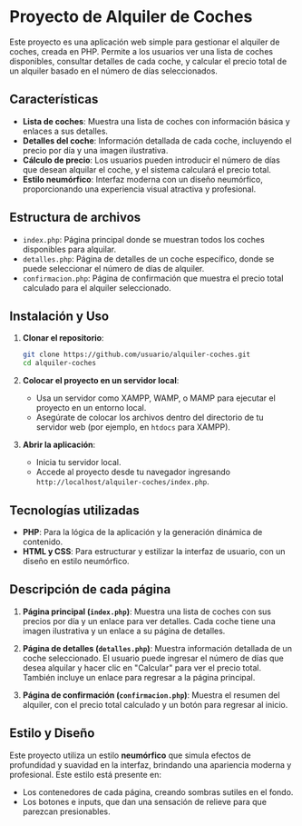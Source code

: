 
# Proyecto de Alquiler de Coches

Este proyecto es una aplicación web simple para gestionar el alquiler de coches, creada en PHP. Permite a los usuarios ver una lista de coches disponibles, consultar detalles de cada coche, y calcular el precio total de un alquiler basado en el número de días seleccionados.

## Características

- **Lista de coches**: Muestra una lista de coches con información básica y enlaces a sus detalles.
- **Detalles del coche**: Información detallada de cada coche, incluyendo el precio por día y una imagen ilustrativa.
- **Cálculo de precio**: Los usuarios pueden introducir el número de días que desean alquilar el coche, y el sistema calculará el precio total.
- **Estilo neumórfico**: Interfaz moderna con un diseño neumórfico, proporcionando una experiencia visual atractiva y profesional.

## Estructura de archivos

- `index.php`: Página principal donde se muestran todos los coches disponibles para alquilar.
- `detalles.php`: Página de detalles de un coche específico, donde se puede seleccionar el número de días de alquiler.
- `confirmacion.php`: Página de confirmación que muestra el precio total calculado para el alquiler seleccionado.

## Instalación y Uso

1. **Clonar el repositorio**:
   ```bash
   git clone https://github.com/usuario/alquiler-coches.git
   cd alquiler-coches
   ```

2. **Colocar el proyecto en un servidor local**:
   - Usa un servidor como XAMPP, WAMP, o MAMP para ejecutar el proyecto en un entorno local.
   - Asegúrate de colocar los archivos dentro del directorio de tu servidor web (por ejemplo, en `htdocs` para XAMPP).

3. **Abrir la aplicación**:
   - Inicia tu servidor local.
   - Accede al proyecto desde tu navegador ingresando `http://localhost/alquiler-coches/index.php`.

## Tecnologías utilizadas

- **PHP**: Para la lógica de la aplicación y la generación dinámica de contenido.
- **HTML y CSS**: Para estructurar y estilizar la interfaz de usuario, con un diseño en estilo neumórfico.
  
## Descripción de cada página

1. **Página principal (`index.php`)**: Muestra una lista de coches con sus precios por día y un enlace para ver detalles. Cada coche tiene una imagen ilustrativa y un enlace a su página de detalles.

2. **Página de detalles (`detalles.php`)**: Muestra información detallada de un coche seleccionado. El usuario puede ingresar el número de días que desea alquilar y hacer clic en "Calcular" para ver el precio total. También incluye un enlace para regresar a la página principal.

3. **Página de confirmación (`confirmacion.php`)**: Muestra el resumen del alquiler, con el precio total calculado y un botón para regresar al inicio.

## Estilo y Diseño

Este proyecto utiliza un estilo **neumórfico** que simula efectos de profundidad y suavidad en la interfaz, brindando una apariencia moderna y profesional. Este estilo está presente en:
- Los contenedores de cada página, creando sombras sutiles en el fondo.
- Los botones e inputs, que dan una sensación de relieve para que parezcan presionables.
